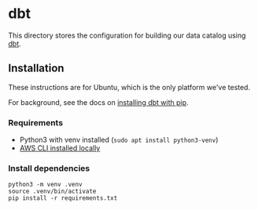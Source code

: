 # dbt

This directory stores the configuration for building our data catalog using
[dbt](https://docs.getdbt.com/docs/core).

## Installation

These instructions are for Ubuntu, which is the only platform we've tested.

For background, see the docs on [installing dbt with
pip](https://docs.getdbt.com/docs/core/pip-install).

### Requirements

* Python3 with venv installed (`sudo apt install python3-venv`)
* [AWS CLI installed
  locally](https://github.com/ccao-data/wiki/blob/master/How-To/Connect-to-AWS-Resources.md)

### Install dependencies

```
python3 -m venv .venv
source .venv/bin/activate
pip install -r requirements.txt
```
